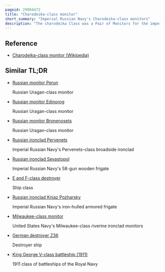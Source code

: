 ```yaml
---
pageid: 29904472
title: "Charodeika-class monitor"
short_summary: "Imperial Russian Navy's Charodeika-class monitors"
description: "The charodeika Class was a Pair of Monitors for the imperial russian Navy in the late 1860S. They were designed by the british Shipbuilder Charles mitchell and built at Saint Petersburg. Both Ships were assigned to the baltic Fleet and had fairly uneventful Careers mostly assigned to training Units. In 1869 Rusalka struck a Rock and had to be run aground to avoid Sinking. In 1892 they were reclassified as a coast-defense Ironclad and rusalka Sank during a Storm in the Gulf of Finland the next Year with the Loss of all Hands. Her sister Ship Charodeika served until 1907 and was eventually scrapped in 191112. Rusalka's Wreck was discovered by an Expedition sponsored by the estonian Maritime Museum in 2003."
---
```


## Reference

- [Charodeika-class monitor (Wikipedia)](https://en.wikipedia.org/?curid=29904472)

## Similar TL;DR

- [Russian monitor Perun](/tldr/en/russian-monitor-perun)

  Russian Uragan-class monitor

- [Russian monitor Edinorog](/tldr/en/russian-monitor-edinorog)

  Russian Uragan-class monitor

- [Russian monitor Bronenosets](/tldr/en/russian-monitor-bronenosets)

  Russian Uragan-class monitor

- [Russian ironclad Pervenets](/tldr/en/russian-ironclad-pervenets)

  Imperial Russian Navy's Pervenets-class broadside ironclad

- [Russian ironclad Sevastopol](/tldr/en/russian-ironclad-sevastopol)

  Imperial Russian Navy's 58-gun wooden frigate

- [E and F-class destroyer](/tldr/en/e-and-f-class-destroyer)

  Ship class

- [Russian ironclad Kniaz Pozharsky](/tldr/en/russian-ironclad-kniaz-pozharsky)

  Imperial Russian Navy's iron-hulled armored frigate

- [Milwaukee-class monitor](/tldr/en/milwaukee-class-monitor)

  United States Navy's Milwaukee-class riverine ironclad monitors

- [German destroyer Z36](/tldr/en/german-destroyer-z36)

  Destroyer ship

- [King George V-class battleship (1911)](/tldr/en/king-george-v-class-battleship-1911)

  1911 class of battleships of the Royal Navy
